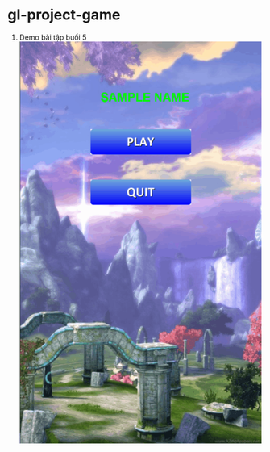 # gl-project-game
1. Demo bài tập buổi 5
	![Bài 5](https://raw.githubusercontent.com/middaxua/gameloft-project-game/master/demo/demo.gif)
